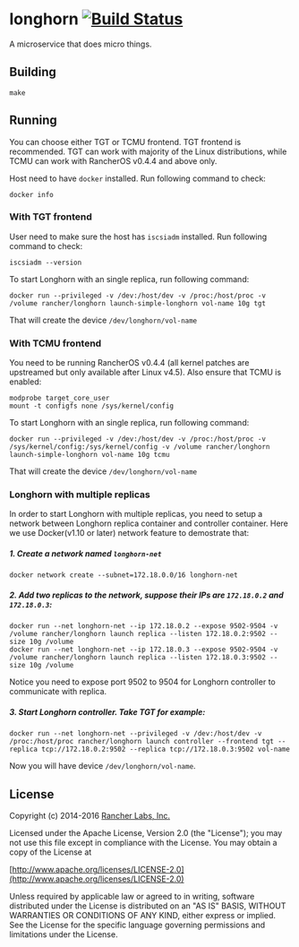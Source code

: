 longhorn [![Build Status](https://drone.rancher.io/api/badges/rancher/longhorn/status.svg)](https://drone.rancher.io/rancher/longhorn)
========

A microservice that does micro things.

## Building

`make`

## Running

You can choose either TGT or TCMU frontend. TGT frontend is recommended. TGT
can work with majority of the Linux distributions, while TCMU can work with
RancherOS v0.4.4 and above only.

Host need to have `docker` installed. Run following command to check:
```
docker info
```

### With TGT frontend

User need to make sure the host has `iscsiadm` installed. Run following command to check:
```
iscsiadm --version
```

To start Longhorn with an single replica, run following command:
```
docker run --privileged -v /dev:/host/dev -v /proc:/host/proc -v /volume rancher/longhorn launch-simple-longhorn vol-name 10g tgt
```

That will create the device `/dev/longhorn/vol-name`

### With TCMU frontend

You need to be running RancherOS v0.4.4 (all kernel patches are upstreamed but only available after Linux v4.5).
Also ensure that TCMU is enabled:

    modprobe target_core_user
    mount -t configfs none /sys/kernel/config

To start Longhorn with an single replica, run following command:
```
docker run --privileged -v /dev:/host/dev -v /proc:/host/proc -v /sys/kernel/config:/sys/kernel/config -v /volume rancher/longhorn launch-simple-longhorn vol-name 10g tcmu
```

That will create the device `/dev/longhorn/vol-name`

### Longhorn with multiple replicas

In order to start Longhorn with multiple replicas, you need to setup a network between Longhorn replica container and controller container. Here we use Docker(v1.10 or later) network feature to demostrate that:

##### 1. Create a network named `longhorn-net`
```
docker network create --subnet=172.18.0.0/16 longhorn-net
```
##### 2. Add two replicas to the network, suppose their IPs are `172.18.0.2` and `172.18.0.3`:
```
docker run --net longhorn-net --ip 172.18.0.2 --expose 9502-9504 -v /volume rancher/longhorn launch replica --listen 172.18.0.2:9502 --size 10g /volume
docker run --net longhorn-net --ip 172.18.0.3 --expose 9502-9504 -v /volume rancher/longhorn launch replica --listen 172.18.0.3:9502 --size 10g /volume
```
Notice you need to expose port 9502 to 9504 for Longhorn controller to communicate with replica.
##### 3. Start Longhorn controller. Take TGT for example:
```
docker run --net longhorn-net --privileged -v /dev:/host/dev -v /proc:/host/proc rancher/longhorn launch controller --frontend tgt --replica tcp://172.18.0.2:9502 --replica tcp://172.18.0.3:9502 vol-name
```
Now you will have device `/dev/longhorn/vol-name`.

## License
Copyright (c) 2014-2016 [Rancher Labs, Inc.](http://rancher.com)

Licensed under the Apache License, Version 2.0 (the "License");
you may not use this file except in compliance with the License.
You may obtain a copy of the License at

[http://www.apache.org/licenses/LICENSE-2.0](http://www.apache.org/licenses/LICENSE-2.0)

Unless required by applicable law or agreed to in writing, software
distributed under the License is distributed on an "AS IS" BASIS,
WITHOUT WARRANTIES OR CONDITIONS OF ANY KIND, either express or implied.
See the License for the specific language governing permissions and
limitations under the License.
